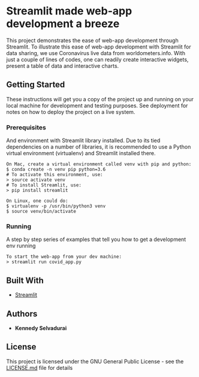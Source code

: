 # Streamlit made web-app development a breeze

This project demonstrates the ease of web-app development through Streamlit. To illustrate this ease of web-app development with Streamlit for data sharing, we use Coronavirus live data from worldometers.info. With just a couple of lines of codes, one can readily create interactive widgets, present a table of data and interactive charts.

## Getting Started

These instructions will get you a copy of the project up and running on your local machine for development and testing purposes. See deployment for notes on how to deploy the project on a live system.

### Prerequisites

And environment with Streamlit library installed. Due to its tied dependencies on a number of libraries, it is recommended to use a Python virtual environment (virtualenv) and Streamlit installed there.

```
On Mac, create a virtual environment called venv with pip and python:
$ conda create -n venv pip python=3.6
# To activate this environment, use:
> source activate venv
# To install Streamlit, use:
> pip install streamlit

On Linux, one could do:
$ virtualenv -p /usr/bin/python3 venv
$ source venv/bin/activate
```

### Running

A step by step series of examples that tell you how to get a development env running

```
To start the web-app from your dev machine:
> streamlit run covid_app.py
```

## Built With

* [Streamlit](https://www.streamlit.io/)

## Authors

* **Kennedy Selvadurai**

## License

This project is licensed under the GNU General Public License - see the [LICENSE.md](LICENSE.md) file for details
